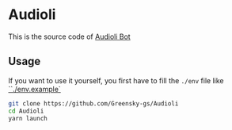 # Audioli

This is the source code of [Audioli Bot](https://bit.ly/3OekMKv)

## Usage

If you want to use it yourself, you first have to fill the `./env` file like [``./env.example`](./.env.example)

```bash
git clone https://github.com/Greensky-gs/Audioli
cd Audioli
yarn launch
```

